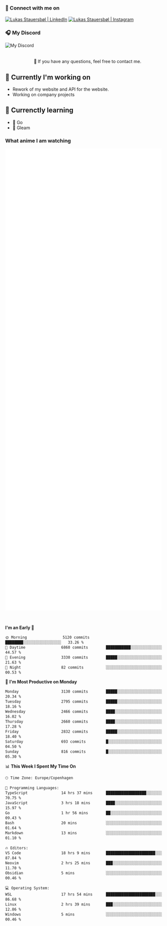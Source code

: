 ### 🔗 Connect with me on
<a href="https://www.instagram.com/lukas_stauersbol" target="_blank"><img align="center" src="https://raw.githubusercontent.com/stauersbol/stauersbol/main/images/instagram.svg" alt="Lukas Stauersbøl | LinkedIn" width="30px"/></a>
<a href="https://www.linkedin.com/in/lukas-stauersbol/" target="_blank"><img align="center" src="https://raw.githubusercontent.com/stauersbol/stauersbol/main/images/linkedin.svg" alt="Lukas Stauersbøl | Instagram" width="30px"/></a>

<p align="center">
 <h3>🎧 My Discord</h3>
 <img align="left" height="55px" src="https://discord.c99.nl/widget/theme-2/147806323323568128.png" alt="My Discord" />
</p>

<br/>
<br/>
<br/>
💬 If you have any questions, feel free to contact me.

## 🔭 Currently I'm working on
- Rework of my website and API for the website.
- Working on company projects
 
## 🌱 Currenctly learning
- 💙 Go
- 💜 Gleam

### What anime I am watching
<a href="https://anilist.co/user/slashiy/" align="center"><img align="center" width="500px" src="metrics.plugin.personal.anilist.svg" /></a>

<br/>

<!--START_SECTION:waka-->
**I'm an Early 🐤** 

```text
🌞 Morning                5120 commits        ████████░░░░░░░░░░░░░░░░░   33.26 % 
🌆 Daytime                6860 commits        ███████████░░░░░░░░░░░░░░   44.57 % 
🌃 Evening                3330 commits        █████░░░░░░░░░░░░░░░░░░░░   21.63 % 
🌙 Night                  82 commits          ░░░░░░░░░░░░░░░░░░░░░░░░░   00.53 % 
```
📅 **I'm Most Productive on Monday** 

```text
Monday                   3130 commits        █████░░░░░░░░░░░░░░░░░░░░   20.34 % 
Tuesday                  2795 commits        █████░░░░░░░░░░░░░░░░░░░░   18.16 % 
Wednesday                2466 commits        ████░░░░░░░░░░░░░░░░░░░░░   16.02 % 
Thursday                 2660 commits        ████░░░░░░░░░░░░░░░░░░░░░   17.28 % 
Friday                   2832 commits        █████░░░░░░░░░░░░░░░░░░░░   18.40 % 
Saturday                 693 commits         █░░░░░░░░░░░░░░░░░░░░░░░░   04.50 % 
Sunday                   816 commits         █░░░░░░░░░░░░░░░░░░░░░░░░   05.30 % 
```


📊 **This Week I Spent My Time On** 

```text
🕑︎ Time Zone: Europe/Copenhagen

💬 Programming Languages: 
TypeScript               14 hrs 37 mins      ██████████████████░░░░░░░   70.75 % 
JavaScript               3 hrs 18 mins       ████░░░░░░░░░░░░░░░░░░░░░   15.97 % 
Go                       1 hr 56 mins        ██░░░░░░░░░░░░░░░░░░░░░░░   09.43 % 
Bash                     20 mins             ░░░░░░░░░░░░░░░░░░░░░░░░░   01.64 % 
Markdown                 13 mins             ░░░░░░░░░░░░░░░░░░░░░░░░░   01.10 % 

🔥 Editors: 
VS Code                  18 hrs 9 mins       ██████████████████████░░░   87.84 % 
Neovim                   2 hrs 25 mins       ███░░░░░░░░░░░░░░░░░░░░░░   11.70 % 
Obsidian                 5 mins              ░░░░░░░░░░░░░░░░░░░░░░░░░   00.46 % 

💻 Operating System: 
WSL                      17 hrs 54 mins      ██████████████████████░░░   86.68 % 
Linux                    2 hrs 39 mins       ███░░░░░░░░░░░░░░░░░░░░░░   12.86 % 
Windows                  5 mins              ░░░░░░░░░░░░░░░░░░░░░░░░░   00.46 % 
```


<!--END_SECTION:waka-->
